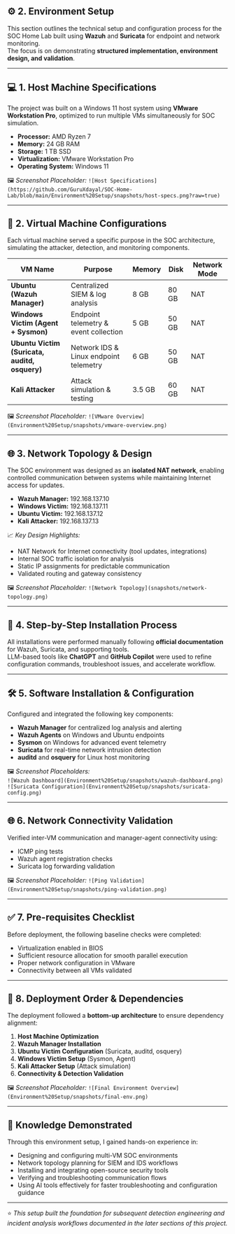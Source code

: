 ## ⚙️ 2. Environment Setup

This section outlines the technical setup and configuration process for the SOC Home Lab built using **Wazuh** and **Suricata** for endpoint and network monitoring.  
The focus is on demonstrating **structured implementation, environment design, and validation**.

---

## 💻 1. Host Machine Specifications
The project was built on a Windows 11 host system using **VMware Workstation Pro**, optimized to run multiple VMs simultaneously for SOC simulation.

- **Processor:** AMD Ryzen 7  
- **Memory:** 24 GB RAM  
- **Storage:** 1 TB SSD  
- **Virtualization:** VMware Workstation Pro  
- **Operating System:** Windows 11  

🖼️ *Screenshot Placeholder:* `![Host Specifications](https://github.com/GuruXdayal/SOC-Home-Lab/blob/main/Environment%20Setup/snapshots/host-specs.png?raw=true)`

---

## 🧱 2. Virtual Machine Configurations
Each virtual machine served a specific purpose in the SOC architecture, simulating the attacker, detection, and monitoring components.

| VM Name                                       | Purpose                                | Memory | Disk  | Network Mode |
|-----------------------------------------------|----------------------------------------|--------|-------|--------------|
| **Ubuntu (Wazuh Manager)**                    | Centralized SIEM & log analysis        | 8 GB   | 80 GB | NAT          |
| **Windows Victim (Agent + Sysmon)**           | Endpoint telemetry & event collection  | 5 GB   | 50 GB | NAT          |
| **Ubuntu Victim (Suricata, auditd, osquery)** | Network IDS & Linux endpoint telemetry | 6 GB   | 50 GB | NAT          |
| **Kali Attacker**                             | Attack simulation & testing            | 3.5 GB | 60 GB | NAT          |

🖼️ *Screenshot Placeholder:* `![VMware Overview](Environment%20Setup/snapshots/vmware-overview.png)`

---

## 🌐 3. Network Topology & Design
The SOC environment was designed as an **isolated NAT network**, enabling controlled communication between systems while maintaining Internet access for updates.

- **Wazuh Manager:** 192.168.137.10  
- **Windows Victim:** 192.168.137.11  
- **Ubuntu Victim:** 192.168.137.12  
- **Kali Attacker:** 192.168.137.13  

📈 *Key Design Highlights:*
- NAT Network for Internet connectivity (tool updates, integrations)  
- Internal SOC traffic isolation for analysis  
- Static IP assignments for predictable communication  
- Validated routing and gateway consistency  

🖼️ *Screenshot Placeholder:* `![Network Topology](snapshots/network-topology.png)`

---

## 🧩 4. Step-by-Step Installation Process
All installations were performed manually following **official documentation** for Wazuh, Suricata, and supporting tools.  
LLM-based tools like **ChatGPT** and **GitHub Copilot** were used to refine configuration commands, troubleshoot issues, and accelerate workflow.

---

## 🛠️ 5. Software Installation & Configuration
Configured and integrated the following key components:
- **Wazuh Manager** for centralized log analysis and alerting  
- **Wazuh Agents** on Windows and Ubuntu endpoints  
- **Sysmon** on Windows for advanced event telemetry  
- **Suricata** for real-time network intrusion detection  
- **auditd** and **osquery** for Linux host monitoring  

🖼️ *Screenshot Placeholders:*  
`![Wazuh Dashboard](Environment%20Setup/snapshots/wazuh-dashboard.png)`  
`![Suricata Configuration](Environment%20Setup/snapshots/suricata-config.png)`

---

## 🌐 6. Network Connectivity Validation
Verified inter-VM communication and manager-agent connectivity using:
- ICMP ping tests  
- Wazuh agent registration checks  
- Suricata log forwarding validation  

🖼️ *Screenshot Placeholder:* `![Ping Validation](Environment%20Setup/snapshots/ping-validation.png)`

---

## ✅ 7. Pre-requisites Checklist
Before deployment, the following baseline checks were completed:
- Virtualization enabled in BIOS  
- Sufficient resource allocation for smooth parallel execution  
- Proper network configuration in VMware  
- Connectivity between all VMs validated  

---

## 🚀 8. Deployment Order & Dependencies
The deployment followed a **bottom-up architecture** to ensure dependency alignment:

1. **Host Machine Optimization**
2. **Wazuh Manager Installation**
3. **Ubuntu Victim Configuration** (Suricata, auditd, osquery)
4. **Windows Victim Setup** (Sysmon, Agent)
5. **Kali Attacker Setup** (Attack simulation)
6. **Connectivity & Detection Validation**

🖼️ *Screenshot Placeholder:* `![Final Environment Overview](Environment%20Setup/snapshots/final-env.png)`

---

## 🧠 Knowledge Demonstrated
Through this environment setup, I gained hands-on experience in:
- Designing and configuring multi-VM SOC environments  
- Network topology planning for SIEM and IDS workflows  
- Installing and integrating open-source security tools  
- Verifying and troubleshooting communication flows  
- Using AI tools effectively for faster troubleshooting and configuration guidance  

---

⭐ *This setup built the foundation for subsequent detection engineering and incident analysis workflows documented in the later sections of this project.*




